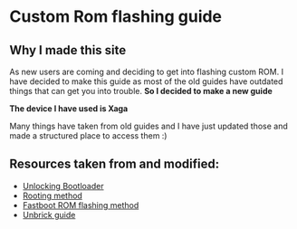 ﻿---
hide:
  - navigation
---

# **Custom Rom flashing guide**
## Why I made this site
As new users are coming and deciding to get into flashing custom ROM. I have decided to make this guide as most of the old guides have outdated things that can get you into trouble. **So I decided to make a new guide** 

**The device I have used is Xaga**

Many things have taken from old guides and I have just updated those and made a structured place to access them :)


## Resources taken from and modified:

- [Unlocking Bootloader](https://telegra.ph/Unlocking-Bootloader-05-24)
- [Rooting method](https://telegra.ph/Rooting-Method-02-15)
- [Fastboot ROM flashing method](https://telegra.ph/How-to-flash-miui-fastboot-rom-05-27)
- [Unbrick guide](https://guide.itsvixano.me/preloader_xaga)


